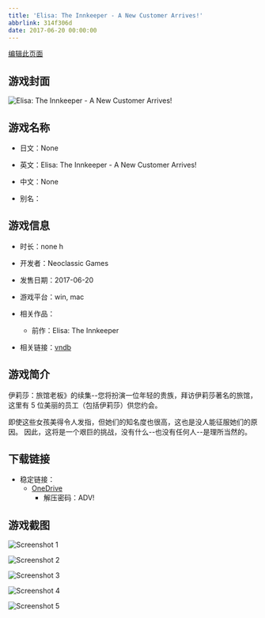 ```yaml
---
title: 'Elisa: The Innkeeper - A New Customer Arrives!'
abbrlink: 314f306d
date: 2017-06-20 00:00:00
---
```

[编辑此页面](https://github.com/ACG-3/ADV3-source/blob/main/source/_posts/games/Elisa%20Seduce%20the%20Innkeeper.md)

## 游戏封面

![Elisa: The Innkeeper - A New Customer Arrives!](https://pan.timero.xyz/d/onedrive/img_lib_001/Elisa%20Seduce%20the%20Innkeeper_cover.avif)


## 游戏名称

- 日文：None
- 英文：Elisa: The Innkeeper - A New Customer Arrives!
- 中文：None

- 别名：


## 游戏信息

- 时长：none h
- 开发者：Neoclassic Games
- 发售日期：2017-06-20
- 游戏平台：win, mac
- 相关作品：
   - 前作：Elisa: The Innkeeper

- 相关链接：[vndb](https://vndb.org/v21511)


## 游戏简介

伊莉莎：旅馆老板》的续集--您将扮演一位年轻的贵族，拜访伊莉莎著名的旅馆，这里有 5 位美丽的员工（包括伊莉莎）供您约会。

即使这些女孩美得令人发指，但她们的知名度也很高，这也是没人能征服她们的原因。
因此，这将是一个艰巨的挑战，没有什么--也没有任何人--是理所当然的。




## 下载链接

- 稳定链接：
    - [OneDrive](https://pan.timero.xyz/onedrive/adv_lib_001/Elisa%20Seduce%20the%20Innkeeper)
        - 解压密码：ADV!



## 游戏截图


![Screenshot 1](https://pan.timero.xyz/d/onedrive/img_lib_001/Elisa%20Seduce%20the%20Innkeeper_Screenshot_1.avif)

![Screenshot 2](https://pan.timero.xyz/d/onedrive/img_lib_001/Elisa%20Seduce%20the%20Innkeeper_Screenshot_2.avif)

![Screenshot 3](https://pan.timero.xyz/d/onedrive/img_lib_001/Elisa%20Seduce%20the%20Innkeeper_Screenshot_3.avif)

![Screenshot 4](https://pan.timero.xyz/d/onedrive/img_lib_001/Elisa%20Seduce%20the%20Innkeeper_Screenshot_4.avif)

![Screenshot 5](https://pan.timero.xyz/d/onedrive/img_lib_001/Elisa%20Seduce%20the%20Innkeeper_Screenshot_5.avif)

